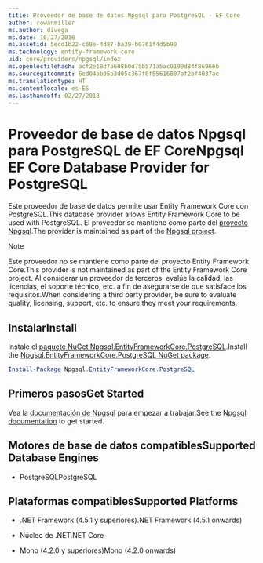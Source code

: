 ```yaml
---
title: Proveedor de base de datos Npgsql para PostgreSQL - EF Core
author: rowanmiller
ms.author: divega
ms.date: 10/27/2016
ms.assetid: 5ecd1b22-c68e-4d87-ba39-b0761f4d5b90
ms.technology: entity-framework-core
uid: core/providers/npgsql/index
ms.openlocfilehash: acf2e18d7a608b0d75b571a5ac0199d84f86066b
ms.sourcegitcommit: 6ed04bb05a3d05c367f0f55616807af2bf4037ae
ms.translationtype: HT
ms.contentlocale: es-ES
ms.lasthandoff: 02/27/2018
---
```

# <a name="npgsql-ef-core-database-provider-for-postgresql"></a><span data-ttu-id="e8c2d-102">Proveedor de base de datos Npgsql para PostgreSQL de EF Core</span><span class="sxs-lookup"><span data-stu-id="e8c2d-102">Npgsql EF Core Database Provider for PostgreSQL</span></span>

<span data-ttu-id="e8c2d-103">Este proveedor de base de datos permite usar Entity Framework Core con PostgreSQL.</span><span class="sxs-lookup"><span data-stu-id="e8c2d-103">This database provider allows Entity Framework Core to be used with PostgreSQL.</span></span> <span data-ttu-id="e8c2d-104">El proveedor se mantiene como parte del [proyecto Npgsql](http://www.npgsql.org).</span><span class="sxs-lookup"><span data-stu-id="e8c2d-104">The provider is maintained as part of the [Npgsql project](http://www.npgsql.org).</span></span>

> [!NOTE]  
> <span data-ttu-id="e8c2d-105">Este proveedor no se mantiene como parte del proyecto Entity Framework Core.</span><span class="sxs-lookup"><span data-stu-id="e8c2d-105">This provider is not maintained as part of the Entity Framework Core project.</span></span> <span data-ttu-id="e8c2d-106">Al considerar un proveedor de terceros, evalúe la calidad, las licencias, el soporte técnico, etc. a fin de asegurarse de que satisface los requisitos.</span><span class="sxs-lookup"><span data-stu-id="e8c2d-106">When considering a third party provider, be sure to evaluate quality, licensing, support, etc. to ensure they meet your requirements.</span></span>

## <a name="install"></a><span data-ttu-id="e8c2d-107">Instalar</span><span class="sxs-lookup"><span data-stu-id="e8c2d-107">Install</span></span>

<span data-ttu-id="e8c2d-108">Instale el [paquete NuGet Npgsql.EntityFrameworkCore.PostgreSQL](https://www.nuget.org/packages/Npgsql.EntityFrameworkCore.PostgreSQL).</span><span class="sxs-lookup"><span data-stu-id="e8c2d-108">Install the [Npgsql.EntityFrameworkCore.PostgreSQL NuGet package](https://www.nuget.org/packages/Npgsql.EntityFrameworkCore.PostgreSQL).</span></span>

``` powershell
Install-Package Npgsql.EntityFrameworkCore.PostgreSQL
```

## <a name="get-started"></a><span data-ttu-id="e8c2d-109">Primeros pasos</span><span class="sxs-lookup"><span data-stu-id="e8c2d-109">Get Started</span></span>

<span data-ttu-id="e8c2d-110">Vea la [documentación de Npgsql](http://www.npgsql.org/efcore/index.html) para empezar a trabajar.</span><span class="sxs-lookup"><span data-stu-id="e8c2d-110">See the [Npgsql documentation](http://www.npgsql.org/efcore/index.html) to get started.</span></span>

## <a name="supported-database-engines"></a><span data-ttu-id="e8c2d-111">Motores de base de datos compatibles</span><span class="sxs-lookup"><span data-stu-id="e8c2d-111">Supported Database Engines</span></span>

* <span data-ttu-id="e8c2d-112">PostgreSQL</span><span class="sxs-lookup"><span data-stu-id="e8c2d-112">PostgreSQL</span></span>

## <a name="supported-platforms"></a><span data-ttu-id="e8c2d-113">Plataformas compatibles</span><span class="sxs-lookup"><span data-stu-id="e8c2d-113">Supported Platforms</span></span>

* <span data-ttu-id="e8c2d-114">.NET Framework (4.5.1 y superiores)</span><span class="sxs-lookup"><span data-stu-id="e8c2d-114">.NET Framework (4.5.1 onwards)</span></span>

* <span data-ttu-id="e8c2d-115">Núcleo de .NET</span><span class="sxs-lookup"><span data-stu-id="e8c2d-115">.NET Core</span></span>

* <span data-ttu-id="e8c2d-116">Mono (4.2.0 y superiores)</span><span class="sxs-lookup"><span data-stu-id="e8c2d-116">Mono (4.2.0 onwards)</span></span>

